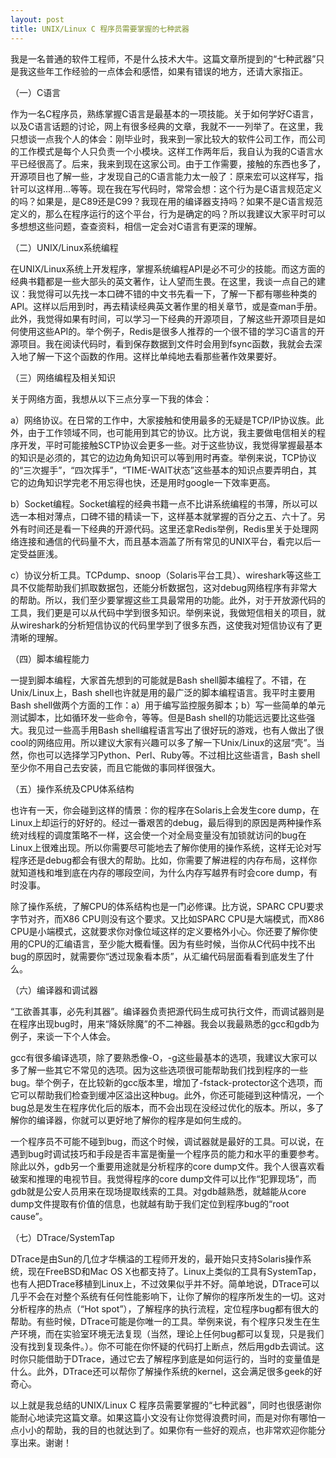 ```yaml
---
layout: post
title: UNIX/Linux C 程序员需要掌握的七种武器
---
```


我是一名普通的软件工程师，不是什么技术大牛。这篇文章所提到的“七种武器”只是我这些年工作经验的一点体会和感悟，如果有错误的地方，还请大家指正。

（一）C语言

作为一名C程序员，熟练掌握C语言是最基本的一项技能。关于如何学好C语言，以及C语言话题的讨论，网上有很多经典的文章，我就不一一列举了。在这里，我只想谈一点我个人的体会：刚毕业时，我来到一家比较大的软件公司工作，而公司的工作模式是每个人只负责一个小模块。这样工作两年后，我自认为我的C语言水平已经很高了。后来，我来到现在这家公司。由于工作需要，接触的东西也多了，开源项目也了解一些，才发现自己的C语言能力太一般了：原来宏可以这样写，指针可以这样用...等等。现在我在写代码时，常常会想：这个行为是C语言规范定义的吗？如果是，是C89还是C99？我现在用的编译器支持吗？如果不是C语言规范定义的，那么在程序运行的这个平台，行为是确定的吗？所以我建议大家平时可以多想想这些问题，查查资料，相信一定会对C语言有更深的理解。

（二）UNIX/Linux系统编程

在UNIX/Linux系统上开发程序，掌握系统编程API是必不可少的技能。而这方面的经典书籍都是一些大部头的英文著作，让人望而生畏。在这里，我谈一点自己的建议：我觉得可以先找一本口碑不错的中文书先看一下，了解一下都有哪些种类的API。这样以后用到时，再去精读经典英文著作里的相关章节，或是查man手册。此外，我觉得如果有时间，可以学习一下经典的开源项目，了解这些开源项目是如何使用这些API的。举个例子，Redis是很多人推荐的一个很不错的学习C语言的开源项目。我在阅读代码时，看到保存数据到文件时会用到fsync函数，我就会去深入地了解一下这个函数的作用。这样比单纯地去看那些著作效果要好。

（三）网络编程及相关知识

关于网络方面，我想从以下三点分享一下我的体会：

a）网络协议。在日常的工作中，大家接触和使用最多的无疑是TCP/IP协议族。此外，由于工作领域不同，也可能用到其它的协议。比方说，我主要做电信相关的程序开发，平时可能接触SCTP协议会更多一些。对于这些协议，我觉得掌握最基本的知识是必须的，其它的边边角角知识可以等到用时再查。举例来说，TCP协议的“三次握手”，“四次挥手”，“TIME-WAIT状态”这些基本的知识点要弄明白，其它的边角知识学完老不用忘得也快，还是用时google一下效率更高。

b）Socket编程。Socket编程的经典书籍一点不比讲系统编程的书薄，所以可以选一本相对薄点，口碑不错的精读一下，这样基本就掌握的百分之五、六十了。另外有时间还是看一下经典的开源代码。这里还拿Redis举例，Redis里关于处理网络连接和通信的代码量不大，而且基本涵盖了所有常见的UNIX平台，看完以后一定受益匪浅。

c）协议分析工具。TCPdump、snoop（Solaris平台工具）、wireshark等这些工具不仅能帮助我们抓取数据包，还能分析数据包，这对debug网络程序有非常大的帮助。所以，我们至少要掌握这些工具最常用的功能。此外，对于开放源代码的工具，我们更是可以从代码中学到很多知识。举例来说，我做短信相关的项目，就从wireshark的分析短信协议的代码里学到了很多东西，这使我对短信协议有了更清晰的理解。

（四）脚本编程能力

一提到脚本编程，大家首先想到的可能就是Bash shell脚本编程了。不错，在Unix/Linux上，Bash shell也许就是用的最广泛的脚本编程语言。我平时主要用Bash shell做两个方面的工作：a）用于编写监控服务脚本；b）写一些简单的单元测试脚本，比如循环发一些命令，等等。但是Bash shell的功能远远要比这些强大。我见过一些高手用Bash shell编程语言写出了很好玩的游戏，也有人做出了很cool的网络应用。所以建议大家有兴趣可以多了解一下Unix/Linux的这层“壳”。当然，你也可以选择学习Python、Perl、Ruby等。不过相比这些语言，Bash shell至少你不用自己去安装，而且它能做的事同样很强大。

（五）操作系统及CPU体系结构

也许有一天，你会碰到这样的情景：你的程序在Solaris上会发生core dump，在Linux上却运行的好好的。经过一番艰苦的debug，最后得到的原因是两种操作系统对线程的调度策略不一样，这会使一个对全局变量没有加锁就访问的bug在Linux上很难出现。所以你需要尽可能地去了解你使用的操作系统，这样无论对写程序还是debug都会有很大的帮助。比如，你需要了解进程的内存布局，这样你就知道栈和堆到底在内存的哪段空间，为什么内存写越界有时会core dump，有时没事。

除了操作系统，了解CPU的体系结构也是一门必修课。比方说，SPARC CPU要求字节对齐，而X86 CPU则没有这个要求。又比如SPARC CPU是大端模式，而X86 CPU是小端模式，这就要求你对像位域这样的定义要格外小心。你还要了解你使用的CPU的汇编语言，至少能大概看懂。因为有些时候，当你从C代码中找不出bug的原因时，就需要你“透过现象看本质”，从汇编代码层面看看到底发生了什么。

（六）编译器和调试器

“工欲善其事，必先利其器”。编译器负责把源代码生成可执行文件，而调试器则是在程序出现bug时，用来“降妖除魔”的不二神器。我会以我最熟悉的gcc和gdb为例子，来谈一下个人体会。

gcc有很多编译选项，除了要熟悉像-O，-g这些最基本的选项，我建议大家可以多了解一些其它不常见的选项。因为这些选项很可能帮助我们找到程序的一些bug。举个例子，在比较新的gcc版本里，增加了-fstack-protector这个选项，而它可以帮助我们检查到缓冲区溢出这种bug。此外，你还可能碰到这种情况，一个bug总是发生在程序优化后的版本，而不会出现在没经过优化的版本。所以，多了解你的编译器，你就可以更好地了解你的程序是如何生成的。

一个程序员不可能不碰到bug，而这个时候，调试器就是最好的工具。可以说，在遇到bug时调试技巧和手段是否丰富是衡量一个程序员的能力和水平的重要参考。除此以外，gdb另一个重要用途就是分析程序的core dump文件。我个人很喜欢看破案和推理的电视节目。我觉得程序的core dump文件可以比作“犯罪现场”，而gdb就是公安人员用来在现场提取线索的工具。对gdb越熟悉，就越能从core dump文件提取有价值的信息，也就越有助于我们定位到程序bug的“root cause”。

（七）DTrace/SystemTap

DTrace是由Sun的几位才华横溢的工程师开发的，最开始只支持Solaris操作系统，现在FreeBSD和Mac OS X也都支持了。Linux上类似的工具有SystemTap，也有人把DTrace移植到Linux上，不过效果似乎并不好。简单地说，DTrace可以几乎不会在对整个系统有任何性能影响下，让你了解你的程序所发生的一切。这对分析程序的热点（“Hot spot”），了解程序的执行流程，定位程序bug都有很大的帮助。有些时候，DTrace可能是你唯一的工具。举例来说，有个程序只发生在生产环境，而在实验室环境无法复现（当然，理论上任何bug都可以复现，只是我们没有找到复现条件。）。你不可能在你怀疑的代码打上断点，然后用gdb去调试。这时你只能借助于DTrace，通过它去了解程序到底是如何运行的，当时的变量值是什么。此外，DTrace还可以帮你了解操作系统的kernel，这会满足很多geek的好奇心。

以上就是我总结的UNIX/Linux C 程序员需要掌握的“七种武器”，同时也很感谢你能耐心地读完这篇文章。如果这篇小文没有让你觉得浪费时间，而是对你有哪怕一点小小的帮助，我的目的也就达到了。如果你有一些好的观点，也非常欢迎你能分享出来。谢谢！